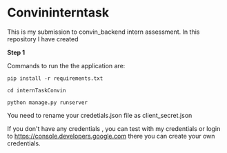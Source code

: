 # Convininterntask
This  is my submission to  convin_backend intern assessment. In this repository I have created 

<b> Step 1 </b>

Commands to run the the application are: 

    pip install -r requirements.txt

    cd internTaskConvin
    
    python manage.py runserver

You need to rename your credetials.json file as client_secret.json

If you don't have any credentials , you can test with my credentials or login to https://console.developers.google.com there you can create your own credentials.
    
 
